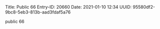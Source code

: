 Title: Public 66
Entry-ID: 20660
Date: 2021-01-10 12:34
UUID: 95580df2-9bc8-5eb3-813b-aad3fdaf5a76

public 66
